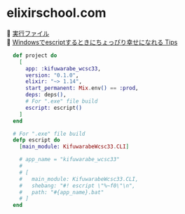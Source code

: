 # elixirschool.com

📖 [実行ファイル](https://elixirschool.com/ja/lessons/intermediate/escripts)  
📖 [Windowsでescriptするときにちょっぴり幸せになれる Tips](https://qiita.com/ShozF/items/14a8df28fedde9043750)  

```elixir
  def project do
    [
      app: :kifuwarabe_wcsc33,
      version: "0.1.0",
      elixir: "~> 1.14",
      start_permanent: Mix.env() == :prod,
      deps: deps(),
      # For ".exe" file build
      escript: escript()
    ]
  end

  # For ".exe" file build
  defp escript do
    [main_module: KifuwarabeWcsc33.CLI]

    # app_name = "kifuwarabe_wcsc33"
    #
    # [
    #   main_module: KifuwarabeWcsc33.CLI,
    #   shebang: "#! escript \"%~f0\"\n",
    #   path: "#{app_name}.bat"
    # ]
  end
```
